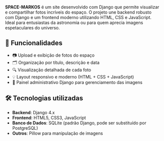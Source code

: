 **SPACE-MARKOS** é um site desenvolvido com Django que permite visualizar e compartilhar fotos incríveis do espaço. O projeto une backend robusto com Django e um frontend moderno utilizando HTML, CSS e JavaScript. Ideal para entusiastas da astronomia ou para quem aprecia imagens espetaculares do universo.

## 🌌 Funcionalidades

- 📷 Upload e exibição de fotos do espaço
- 🗂️ Organização por título, descrição e data
- 🔍 Visualização detalhada de cada foto
- 💡 Layout responsivo e moderno (HTML + CSS + JavaScript)
- 🔐 Painel administrativo Django para gerenciamento das imagens

## 🛠️ Tecnologias utilizadas

- **Backend**: Django 4.x
- **Frontend**: HTML5, CSS3, JavaScript
- **Banco de Dados**: SQLite (padrão Django, pode ser substituído por PostgreSQL)
- **Outros**: Pillow para manipulação de imagens

